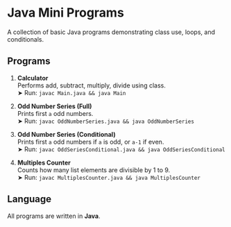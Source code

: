 # Java Mini Programs

A collection of basic Java programs demonstrating class use, loops, and conditionals.

## Programs

1. **Calculator**  
   Performs add, subtract, multiply, divide using class.  
   ➤ Run: `javac Main.java && java Main`

2. **Odd Number Series (Full)**  
   Prints first `a` odd numbers.  
   ➤ Run: `javac OddNumberSeries.java && java OddNumberSeries`

3. **Odd Number Series (Conditional)**  
   Prints first `a` odd numbers if `a` is odd, or `a-1` if even.  
   ➤ Run: `javac OddSeriesConditional.java && java OddSeriesConditional`

4. **Multiples Counter**  
   Counts how many list elements are divisible by 1 to 9.  
   ➤ Run: `javac MultiplesCounter.java && java MultiplesCounter`

## Language

All programs are written in **Java**.
